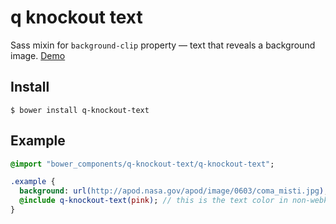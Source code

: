 # q knockout text

Sass mixin for `background-clip` property &mdash; text that reveals a background image. [Demo](https://0c09c3ca66df96a1bed95976a1c78dcef613007a.htmlb.in)

## Install

    $ bower install q-knockout-text

## Example

```sass
@import "bower_components/q-knockout-text/q-knockout-text";

.example {
  background: url(http://apod.nasa.gov/apod/image/0603/coma_misti.jpg);
  @include q-knockout-text(pink); // this is the text color in non-webkit browsers.
}
```
